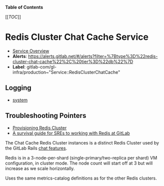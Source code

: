 <!-- MARKER: do not edit this section directly. Edit services/service-catalog.yml then run scripts/generate-docs -->

**Table of Contents**

[[_TOC_]]

# Redis Cluster Chat Cache Service

* [Service Overview](https://dashboards.gitlab.net/d/redis-cluster-chat-cache-main/redis-cluster-chat-cache-overview)
* **Alerts**: <https://alerts.gitlab.net/#/alerts?filter=%7Btype%3D%22redis-cluster-chat-cache%22%2C%20tier%3D%22db%22%7D>
* **Label**: gitlab-com/gl-infra/production~"Service::RedisClusterChatCache"

## Logging

* [system]()

## Troubleshooting Pointers

* [Provisioning Redis Cluster](../redis/provisioning-redis-cluster.md)
* [A survival guide for SREs to working with Redis at GitLab](../redis/redis-survival-guide-for-sres.md)
<!-- END_MARKER -->

<!-- ## Summary -->

The Chat Cache Redis Cluster instances is a distinct Redis Cluster used by the GitLab Rails [chat features](https://gitlab.com/gitlab-org/gitlab/-/issues/410521).

<!-- ## Architecture -->

Redis is in a 3-node-per-shard (single-primary/two-replica per shard) VM configuration, in cluster mode. The node count will start off at 3 but will increase as we scale horizontally.

<!-- ## Performance -->

<!-- ## Scalability -->

<!-- ## Availability -->

<!-- ## Durability -->

<!-- ## Security/Compliance -->

<!-- ## Monitoring/Alerting -->

Uses the same metrics-catalog definitions as for the other Redis clusters.

<!-- ## Links to further Documentation -->
